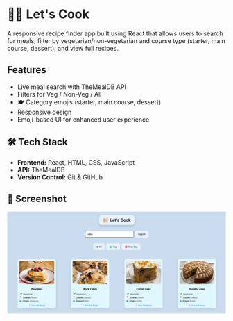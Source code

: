 # 🧑‍🍳 **Let's Cook**

A responsive recipe finder app built using React that allows users to search for meals, filter by vegetarian/non-vegetarian and course type (starter, main course, dessert), and view full recipes.

##  Features

-  Live meal search with TheMealDB API  
-  Filters for Veg / Non-Veg / All  
- 🍽 Category emojis (starter, main course, dessert)  
-  Responsive design  
-  Emoji-based UI for enhanced user experience

## 🛠 Tech Stack

- **Frontend:** React, HTML, CSS, JavaScript  
- **API:** TheMealDB  
- **Version Control:** Git & GitHub

## 📸 Screenshot

![App Screenshot](https://raw.githubusercontent.com/AshrithaGaniga/Let-s-Cook/main/Lets-Cook.png)






